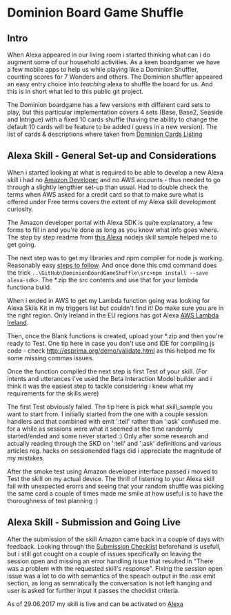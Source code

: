 # Dominion Board Game Shuffle

## Intro
When Alexa appeared in our living room i started thinking what can i do augment some of our household activities. As a keen boardgamer we have a few mobile apps to help us while playing like a Dominion Shuffler, counting scores for 7 Wonders and others.
The Dominion shuffler appeared an easy entry choice into _teaching_ alexa to shuffle the board for us. And this is in short what led to this public git project. 

The Dominion boardgame has a few versions with different card sets to play, but this particular implementation covers 4 sets (Base, Base2, Seaside and Intrigue) with a fixed 10 cards shuffle (having the ability to change the default 10 cards will be feature to be added i guess in a new version). The list of cards & descriptions where taken from [Dominion Cards Listing](http://dominion.diehrstraits.com/ "Dominion Cards List")


## Alexa Skill - General Set-up and Considerations
When i started looking at what is required to be able to develop a new Alexa skill i had no [Amazon Developer](https://developer.amazon.com/edw/home.html) and no AWS accounts - thus needed to go through a slightly lengthier set-up than usual. Had to double check the terms when AWS asked for a credit card so that to make sure what is offered under Free terms covers the extent of my Alexa skill development curiosity.

The Amazon developer portal with Alexa SDK is quite explanatory, a few forms to fill in and you're done as long as you know what info goes where. The step by step readme from [this Alexa](https://github.com/alexa/skill-sample-nodejs-howto) nodejs skill sample helped me to get going.

The next step was to get my libraries and npm compiler for node.js working. Reasonably easy [steps to follow](https://docs.npmjs.com/getting-started/installing-node). And once done this cmd command does the trick ``..\GitHub\DominionBoardGameShuffle\src>npm install --save alexa-sdk>``. The *.zip the src contents and use that for your lambda functiona build.

When i ended in AWS to get my Lambda function going was looking for Alexa Skils Kit in my triggers list but couldn't find it! Do make sure you are in the right region. Only Ireland in the EU regions has got Alexa [AWS Lambda Ireland](https://eu-west-1.console.aws.amazon.com/lambda/). 

Then, once the Blank functions is created, upload your *.zip and then you're ready to Test. One tip here in case you don't use and IDE for compiling js code - check http://esprima.org/demo/validate.html as this helped me fix some missing commas issues.

Once the function compiled the next step is first Test of your skill. (For intents and utterances i've used the Beta Interaction Model builder and i think it was the easiest step to tackle considering i knew what my requirements for the skills were)

The first Test obviously failed. The tip here is pick what skill_sample you want to start from. I initially started from the one with a couple session handlers and that combined with emit ':tell' rather than ':ask' confused me for a while as sessions were what it seemed at the time randomly started/ended and some never started :) Only after some research and actually reading through the SKD on ':tell' and ':ask' definitions and various articles reg. hacks on sessionended flags did i appreciate the magnitude of my mistakes. 

After the smoke test using Amazon developer interface passed i moved to Test the skill on my actual device. The thrill of listening to your Alexa skill fail with unexpected erorrs and seeing that your random shuffle was picking the same card a couple of times made me smile at how useful is to have the thoroughness of test planning :)

## Alexa Skill - Submission and Going Live
After the submission of the skill Amazon came back in a couple of days with feedback. Looking through the [Submission Checklist](https://developer.amazon.com/public/solutions/alexa/alexa-skills-kit/docs/alexa-skills-kit-submission-checklist) beforehand is usefull, but i still got cought on a couple of issues specifically on leaving the session open and missing an error handling issue that resulted in "There was a problem with the requested skill's response". Fixing the session open issue was a lot to do with semantics of the speach output in the :ask emit section, as long as semnatically the conversation is not left hanging and user is asked for further input it passes the checklist criteria.

As of 29.06.2017 my skill is live and can be activated on [Alexa](https://www.amazon.co.uk/b?node=10068517031)





